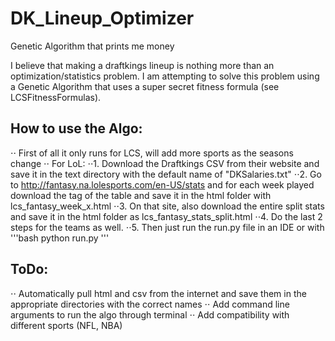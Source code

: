 # DK_Lineup_Optimizer
Genetic Algorithm that prints me money

I believe that making a draftkings lineup is nothing more than an optimization/statistics problem. I am attempting to solve this problem using a Genetic Algorithm that uses a super secret fitness formula (see LCSFitnessFormulas).

## How to use the Algo:

⋅⋅ First of all it only runs for LCS, will add more sports as the seasons change
⋅⋅ For LoL:
⋅⋅1. Download the Draftkings CSV from their website and save it in the text directory with the default name of "DKSalaries.txt"
⋅⋅2. Go to http://fantasy.na.lolesports.com/en-US/stats and for each week played download the <tbody> tag of the table and save it in the html folder with lcs_fantasy_week_x.html
⋅⋅3. On that site, also download the entire split stats and save it in the html folder as lcs_fantasy_stats_split.html
⋅⋅4. Do the last 2 steps for the teams as well.
⋅⋅5. Then just run the run.py file in an IDE or with
'''bash
python run.py
'''

## ToDo:
⋅⋅ Automatically pull html and csv from the internet and save them in the appropriate directories with the correct names
⋅⋅ Add command line arguments to run the algo through terminal
⋅⋅ Add compatibility with different sports (NFL, NBA)